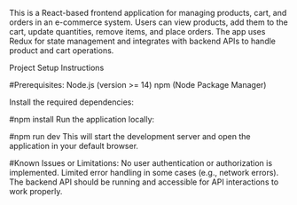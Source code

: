 This is a React-based frontend application for managing products, cart, and orders in an e-commerce system. Users can view products, add them to the cart, update quantities, remove items, and place orders. The app uses Redux for state management and integrates with backend APIs to handle product and cart operations.

Project Setup Instructions

#Prerequisites:
Node.js (version >= 14)
npm (Node Package Manager)

Install the required dependencies:

#npm install
Run the application locally:


#npm run dev
This will start the development server and open the application in your default browser.

#Known Issues or Limitations:
No user authentication or authorization is implemented.
Limited error handling in some cases (e.g., network errors).
The backend API should be running and accessible for API interactions to work properly.
